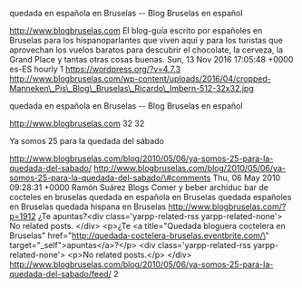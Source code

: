 quedada en española en Bruselas -- Blog Bruselas en español

http://www.blogbruselas.com El blog-guía escrito por españoles en
Bruselas para los hispanoparlantes que viven aquí y para los turistas
que aprovechan los vuelos baratos para descubrir el chocolate, la
cerveza, la Grand Place y tantas otras cosas buenas. Sun, 13 Nov 2016
17:05:48 +0000 es-ES hourly 1 https://wordpress.org/?v=4.7.3
http://www.blogbruselas.com/wp-content/uploads/2016/04/cropped-Manneken\_Pis\_Blog\_Bruselas\_Ricardo\_Imbern-512-32x32.jpg

quedada en española en Bruselas -- Blog Bruselas en español

http://www.blogbruselas.com 32 32

Ya somos 25 para la quedada del sábado

http://www.blogbruselas.com/blog/2010/05/06/ya-somos-25-para-la-quedada-del-sabado/
http://www.blogbruselas.com/blog/2010/05/06/ya-somos-25-para-la-quedada-del-sabado/\#comments
Thu, 06 May 2010 09:28:31 +0000 Ramón Suárez Blogs Comer y beber
archiduc bar de cocteles en bruselas quedada en española en Bruselas
quedada españoles en Bruselas quedada hispana en Bruselas
http://www.blogbruselas.com/?p=1912 ¿Te apuntas?\<div
class=\'yarpp-related-rss yarpp-related-none\'\> No related posts.
\</div\> \<p\>¿Te \<a title=\"Quedada bloguera coctelera en Bruselas\"
href=\"http://quedada-coctelera-bruselas.eventbrite.com/\"
target=\"\_self\"\>apuntas\</a\>?\</p\> \<div class=\'yarpp-related-rss
yarpp-related-none\'\> \<p\>No related posts.\</p\> \</div\>
http://www.blogbruselas.com/blog/2010/05/06/ya-somos-25-para-la-quedada-del-sabado/feed/
2
